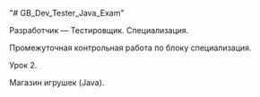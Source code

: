 "# GB_Dev_Tester_Java_Exam" 

Разработчик — Тестировщик. Специализация.

Промежуточная контрольная работа по блоку специализация.

Урок 2.

Магазин игрушек (Java).